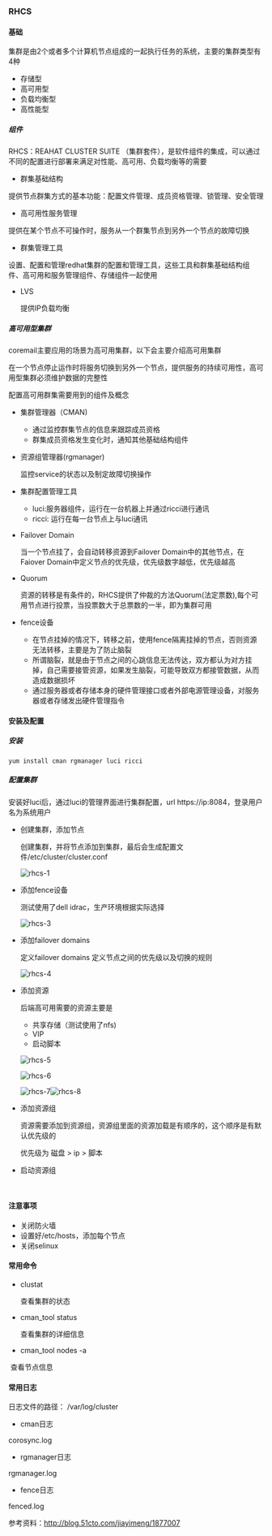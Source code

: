 ### RHCS

#### 基础

集群是由2个或者多个计算机节点组成的一起执行任务的系统，主要的集群类型有4种

* 存储型
* 高可用型
* 负载均衡型
* 高性能型

##### 组件

RHCS：REAHAT CLUSTER SUITE （集群套件），是软件组件的集成，可以通过不同的配置进行部署来满足对性能、高可用、负载均衡等的需要

* 群集基础结构

​        提供节点群集方式的基本功能：配置文件管理、成员资格管理、锁管理、安全管理

* 高可用性服务管理

​        提供在某个节点不可操作时，服务从一个群集节点到另外一个节点的故障切换

* 群集管理工具

​        设置、配置和管理redhat集群的配置和管理工具，这些工具和群集基础结构组件、高可用和服务管理组件、存储组件一起使用

* LVS

   提供IP负载均衡

##### 高可用型集群

coremail主要应用的场景为高可用集群，以下会主要介绍高可用集群

在一个节点停止运作时将服务切换到另外一个节点，提供服务的持续可用性，高可用型集群必须维护数据的完整性

配置高可用群集需要用到的组件及概念

* 集群管理器（CMAN)
  * 通过监控群集节点的信息来跟踪成员资格
  * 群集成员资格发生变化时，通知其他基础结构组件


* 资源组管理器(rgmanager)

  监控service的状态以及制定故障切换操作


* 集群配置管理工具
  * luci:服务器组件，运行在一台机器上并通过ricci进行通讯
  * ricci: 运行在每一台节点上与luci通讯


* Failover Domain

  当一个节点挂了，会自动转移资源到Failover Domain中的其他节点，在Faiover Domain中定义节点的优先级，优先级数字越低，优先级越高

* Quorum

  资源的转移是有条件的，RHCS提供了仲裁的方法Quorum(法定票数),每个可用节点进行投票，当投票数大于总票数的一半，即为集群可用

* fence设备

  * 在节点挂掉的情况下，转移之前，使用fence隔离挂掉的节点，否则资源无法转移，主要是为了防止脑裂
  * 所谓脑裂，就是由于节点之间的心跳信息无法传达，双方都认为对方挂掉，自己需要接管资源，如果发生脑裂，可能导致双方都接管数据，从而造成数据损坏
  * 通过服务器或者存储本身的硬件管理接口或者外部电源管理设备，对服务器或者存储发出硬件管理指令

#### 安装及配置

##### 安装

```
yum install cman rgmanager luci ricci
```

##### 配置集群

安装好luci后，通过luci的管理界面进行集群配置，url https://ip:8084，登录用户名为系统用户

* 创建集群，添加节点

   创建集群，并将节点添加到集群，最后会生成配置文件/etc/cluster/cluster.conf

  ![rhcs-1](../图片/rhcs-1.png)

  

* 添加fence设备

  测试使用了dell idrac，生产环境根据实际选择

  ![rhcs-3](../图片/rhcs-3.png)

* 添加failover domains

  定义failover domains 定义节点之间的优先级以及切换的规则

  ![rhcs-4](../图片/rhcs-4.png)

* 添加资源

  后端高可用需要的资源主要是

  * 共享存储（测试使用了nfs)
  * VIP
  * 启动脚本

  ![rhcs-5](../图片/rhcs-5.png)

  ![rhcs-6](../图片/rhcs-6.png)

  ![rhcs-7](../图片/rhcs-7.png)![rhcs-8](../图片/rhcs-8.png)

* 添加资源组

  资源需要添加到资源组，资源组里面的资源加载是有顺序的，这个顺序是有默认优先级的

  优先级为 磁盘 > ip > 脚本

* 启动资源组

  ​	

#### 注意事项

* 关闭防火墙
* 设置好/etc/hosts，添加每个节点
* 关闭selinux

#### 常用命令

* clustat 

  查看集群的状态

* cman_tool status

  查看集群的详细信息

* cman_tool nodes -a

​       查看节点信息

#### 常用日志

日志文件的路径： /var/log/cluster

* cman日志

corosync.log

* rgmanager日志

rgmanager.log

* fence日志

fenced.log

参考资料：http://blog.51cto.com/jiayimeng/1877007